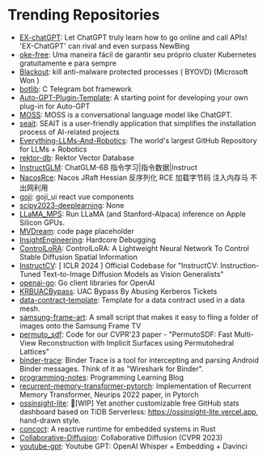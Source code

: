 # Trending Repositories

- [EX-chatGPT](https://github.com/circlestarzero/EX-chatGPT): Let ChatGPT truly learn how to go online and call APIs! 'EX-ChatGPT' can rival and even surpass NewBing
- [oke-free](https://github.com/Rapha-Borges/oke-free): Uma maneira fácil de garantir seu próprio cluster Kubernetes gratuitamente e para sempre
- [Blackout](https://github.com/ZeroMemoryEx/Blackout): kill anti-malware protected processes ( BYOVD) (Microsoft Won )
- [botlib](https://github.com/antirez/botlib): C Telegram bot framework
- [Auto-GPT-Plugin-Template](https://github.com/Significant-Gravitas/Auto-GPT-Plugin-Template): A starting point for developing your own plug-in for Auto-GPT
- [MOSS](https://github.com/txsun1997/MOSS): MOSS is a conversational language model like ChatGPT.
- [seait](https://github.com/diStyApps/seait): SEAIT is a user-friendly application that simplifies the installation process of AI-related projects
- [Everything-LLMs-And-Robotics](https://github.com/jrin771/Everything-LLMs-And-Robotics): The world's largest GitHub Repository for LLMs + Robotics
- [rektor-db](https://github.com/codediodeio/rektor-db): Rektor Vector Database
- [InstructGLM](https://github.com/yanqiangmiffy/InstructGLM): ChatGLM-6B 指令学习|指令数据|Instruct
- [NacosRce](https://github.com/c0olw/NacosRce): Nacos JRaft Hessian 反序列化 RCE 加载字节码 注入内存马 不出网利用
- [goji](https://github.com/RobinYang11/goji): goji_ui react vue components 
- [scipy2023-deeplearning](https://github.com/rasbt/scipy2023-deeplearning): None
- [LLaMA_MPS](https://github.com/jankais3r/LLaMA_MPS): Run LLaMA (and Stanford-Alpaca) inference on Apple Silicon GPUs.
- [MVDream](https://github.com/MV-Dream/MVDream): code page placeholder
- [InsightEngineering](https://github.com/DebugPrivilege/InsightEngineering): Hardcore Debugging
- [ControlLoRA](https://github.com/HighCWu/ControlLoRA): ControlLoRA: A Lightweight Neural Network To Control Stable Diffusion Spatial Information
- [InstructCV](https://github.com/AlaaLab/InstructCV): [ ICLR 2024 ] Official Codebase for "InstructCV: Instruction-Tuned Text-to-Image Diffusion Models as Vision Generalists"
- [openai-go](https://github.com/rakyll/openai-go): Go client libraries for OpenAI
- [KRBUACBypass](https://github.com/wh0amitz/KRBUACBypass): UAC Bypass By Abusing Kerberos Tickets
- [data-contract-template](https://github.com/paypal/data-contract-template): Template for a data contract used in a data mesh.
- [samsung-frame-art](https://github.com/ow/samsung-frame-art): A small script that makes it easy to fling a folder of images onto the Samsung Frame TV
- [permuto_sdf](https://github.com/RaduAlexandru/permuto_sdf): Code for our CVPR'23 paper - "PermutoSDF: Fast Multi-View Reconstruction with Implicit Surfaces using Permutohedral Lattices"
- [binder-trace](https://github.com/foundryzero/binder-trace): Binder Trace is a tool for intercepting and parsing Android Binder messages. Think of it as "Wireshark for Binder".
- [programming-notes](https://github.com/luguosong/programming-notes): Programming Learning Blog
- [recurrent-memory-transformer-pytorch](https://github.com/lucidrains/recurrent-memory-transformer-pytorch): Implementation of Recurrent Memory Transformer, Neurips 2022 paper, in Pytorch
- [ossinsight-lite](https://github.com/pingcap/ossinsight-lite): 🚧[WIP] Yet another customizable free GitHub stats dashboard based on TiDB Serverless: https://ossinsight-lite.vercel.app, hand-drawn style.
- [concoct](https://github.com/concoct-rs/concoct): A reactive runtime for embedded systems in Rust
- [Collaborative-Diffusion](https://github.com/ziqihuangg/Collaborative-Diffusion): Collaborative Diffusion (CVPR 2023)
- [youtube-gpt](https://github.com/davila7/youtube-gpt): Youtube GPT: OpenAI Whisper + Embedding + Davinci
